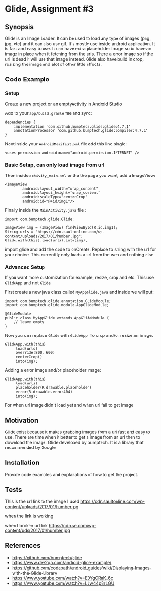 # Glide, Assignment #3

## Synopsis

Glide is an Image Loader. It can be used to load any type of images (png, jpg, etc) and it can also use gif. It's mostly use inside android application. It is fast and easy to use. It can have extra placeholder image so to have an image in place when it fetching from the urls. There a error image so if the url is dead it will use that image instead. Glide also have build in crop, resizing the image and alot of other little effects.

## Code Example

### Setup

Create a new project or an emptyActivity in Android Studio

Add to your `app/build.gradle` file and sync:
```
dependencies {
    implementation 'com.github.bumptech.glide:glide:4.7.1'
    annotationProcessor 'com.github.bumptech.glide:compiler:4.7.1'
}
```

Next inside your `AndroidManifest.xml` file add this line single:
```
<uses-permission android:name="android.permission.INTERNET" />
```

### Basic Setup, can only load image from url
Then inside `activity_main.xml` or the the page you want, add a ImageView:
```
<ImageView
        android:layout_width="wrap_content"
        android:layout_height="wrap_content"
        android:scaleType="centerCrop"
        android:id="@+id/img1"/>
```

Finally inside the `MainActivity.java` file :
```
import com.bumptech.glide.Glide;
```
```
ImageView img = (ImageView) findViewById(R.id.img1);
String urls = "https://cdn.saultonline.com/wp-content/uploads/2017/01/humber.jpg";
Glide.with(this).load(urls).into(img);
```
import glide and add the code to onCreate. Replace to string with the url for your choice. This currenttly only loads a url from the web and nothing else.

### Advanced Setup
If you want more customization for example, resize, crop and etc. This use `GlideApp` and not `Glide`

First create a new java class called `MyAppGlide.java` and inside we will put:
```
import com.bumptech.glide.annotation.GlideModule;
import com.bumptech.glide.module.AppGlideModule;

@GlideModule
public class MyAppGlide extends AppGlideModule {
    // leave empty
}
```

Now you can replace `Glide` with `GlideApp`.
To crop and/or resize an image:
```
GlideApp.with(this)
    .load(urls)
    .override(800, 600)
    .centerCrop()
    .into(img);
```
Adding a error image and/or placeholder image:
```
GlideApp.with(this)
    .load(urls)
    .placeholder(R.drawable.placeholder)
    .error(R.drawable.error404)
    .into(img);
```
For when url image didn't load yet and when url fail to get image


## Motivation

Glide exist because it makes grabbing images from a url fast and easy to use. There are time when it better to get a image from an url then to download the image.
Glide developed by bumptech.
It is a library that recommended by Google

## Installation

Provide code examples and explanations of how to get the project.


## Tests

This is the url link to the image I used
https://cdn.saultonline.com/wp-content/uploads/2017/01/humber.jpg

when the link is working

when I broken url link https://cdn.se.com/wp-content/uds/2017/01/humber.jpg

## References
* https://github.com/bumptech/glide
* https://www.dev2qa.com/android-glide-example/
* https://github.com/codepath/android_guides/wiki/Displaying-Images-with-the-Glide-Library
* https://www.youtube.com/watch?v=E0YgCRnK_6c
* https://www.youtube.com/watch?v=LJw44pBrLGU


